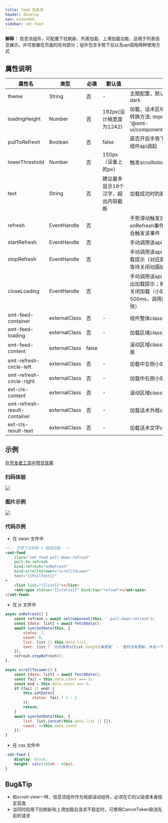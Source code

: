 ```yaml
---
title: feed 信息流
header: develop
nav: extended
sidebar: smt-feed
---
```


**解释：** 信息流组件，可配置下拉刷新、列表加载、上滑加载功能，适用于列表信息展示，并可放置在页面的任何部分；组件包含手势下拉以及api调用两种使用方式

##  属性说明 

|属性名 | 类型 | 必填 | 默认值 |说明 |
|---|---|---|---|---|
|theme |String |否|-|主题配置，默认浅色；深色主题请指定dark|
|loadingHeight |Number |否|192px(设计稿宽度为1242)|加载、话术区域高度，单位为设备px，转换方法: import {upx2dpx} from &#39;@smt-ui&#x2F;component&#x2F;src&#x2F;common&#x2F;utils&#x2F;px&#39;;|
|pullToRefresh |Boolean |否|false|是否开启手势下拉刷新; 默认只能通过组件api调起|
|lowerThreshold |Number |否|150px（设备上的px）|触发scrolltolower事件的阈值|
|text |String |否|建议最多显示18个汉字，超出内容截断|加载成功时的展示话术|
|refresh |EventHandle |否||手势滑动触发加载时，响应该onRefresh事件; 通过调用api加载，不会触发该事件|
|startRefresh |EventHandle |否||手动调用该api，触发加载|
|stopRefresh |EventHandle |否||手动调用该api，停止加载，并弹出加载提示（对应属性text）；可使用await等待关闭动画结束|
|closeLoading |EventHandle |否||手动调用该api，立即关闭加载，不弹出加载提示；例如接口异常，建义直接关闭加载（小球交替一次大约为500ms，调用前可加延时避免关闭太快）|
|smt-feed-container |externalClass |否|-|组件整体class名|
|smt-feed-loading |externalClass |否|-|加载区域class名|
|smt-feed-content |externalClass |false||滚动区域class名，用于设置ios回弹背景|
|smt-refresh-circle-left |externalClass |否|-|加载中左侧小球class名|
|smt-refresh-circle-right |externalClass |否|-|加载中右侧小球class名|
|ext-cls-content |externalClass |否|-|滚动区域class名|
|smt-refresh-result-container |externalClass |否|-|加载话术外框class名|
|ext-cls-result-text |externalClass |否|-|加载话术文字class名|


## 示例

<a href="swanide://fragment/7b9bf19d0c974d45d9b68fd9fc4429b31577200628346" title="在开发者工具中预览效果" target="_self">在开发者工具中预览效果</a>

### 扫码体验

<img src="https://b.bdstatic.com/miniapp/assets/images/doc_demo/smt-feed.png"  class="demo-qrcode-image" />

###  图片示例 

<div class="m-doc-custom-examples">
    <div class="m-doc-custom-examples-correct">
        <img src="https://b.bdstatic.com/miniapp/images/smt-feed.gif">
    </div>  
</div>

###  代码示例

* 在 swan 文件中

```html
<!-- 手势下拉刷新 & 触底加载 -->
<smt-feed
    class="smt-feed pull-down-refresh"
    pull-to-refresh
    bind:refresh="onRefresh"
    bind:scrolltolower="scrollToLower"
    text="{{PullText}}"
>
    <list list="{{list}}"></list>
    <smt-spin status="{{status}}" bind:tap="reload"></smt-spin>
</smt-feed>
```


* 在 js 文件中

```javascript
async onRefresh() {
    const refresh = await selComponent(this, '.pull-down-refresh');
    const {data: list} = await fetchData();
    await syncSetData(this, {
        status: 1,
        count: 0,
        list: list || this.data.list,
        text: list ? `为你推荐${list.length}条更新` : '暂时没有更新，休息一下'
    });
    refresh.stopRefresh();
},

async scrollToLower() {
    const {data: list} = await fetchData();
    const fail = this.data.count === 3;
    const end = this.data.count === 5;
    if (fail || end) {
        this.setData({
            status: fail ? 3 : 2
        });
        return;
    }
    await syncSetData(this, {
        list: list.concat(this.data.list || []),
        count: ++this.data.count
    });
}
```


* 在 css 文件中

```css
.smt-feed {
    display: block;
    height: calc(100vh - 40px);
}
```


## Bug&Tip

* 和scroll-view一样，信息流组件作为局部滚动组件，必须在它的父级或本身指定高度
* 当同时启用下拉刷新和上滑加载且请求不稳定时，可使用CancelToken取消先前的请求

